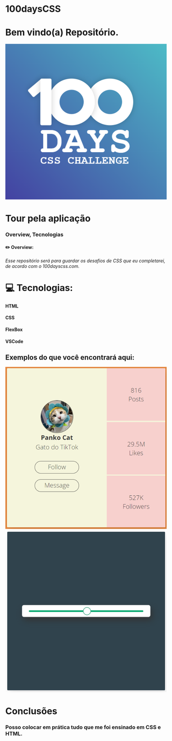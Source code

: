 # 100daysCSS

# Bem vindo(a) Repositório. 
![Welcome](https://github.com/devbaiana/100daysCSS/blob/main/100.PNG)
#                                                              Tour pela aplicação
###                                                             Overview, Tecnologias


#### ✏️ Overview:
###### Esse repositório será para guardar os desafios de CSS que eu completarei, de acordo com o 100dayscss.com.



#     💻 Tecnologias:

#### HTML
#### CSS
#### FlexBox
#### VSCode

## Exemplos do que você encontrará aqui:
![Json](https://github.com/devbaiana/100daysCSS/blob/main/D6.PNG)
![Json](https://github.com/devbaiana/100daysCSS/blob/main/D53.PNG)

# Conclusões
### Posso colocar em prática tudo que me foi ensinado em CSS e HTML.

